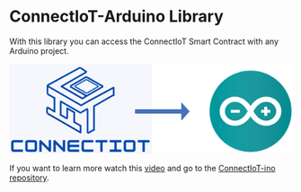 # ConnectIoT-Arduino Library
With this library you can access the ConnectIoT Smart Contract with any Arduino project.


<p align="center">
  <img src="https://github.com/EbanCuMo/ConnectIoT-Platform/blob/main/assets/images/ConnectIoTino.png" />
</p>

If you want to learn more watch this [video](https://www.youtube.com/watch?v=qh0-w7BAv0Q) and go to the [ConnectIoT-ino repository](https://github.com/paul-cruz/ConnectIoT-ino).